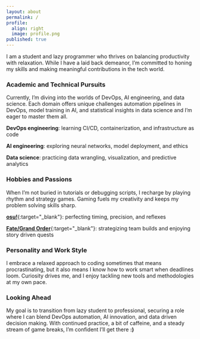 ```yaml
---
layout: about
permalink: /
profile:
  align: right
  image: profile.png
published: true
---
```


I am a student and lazy programmer who thrives on balancing productivity with relaxation. While I have a laid back demeanor, I’m committed to honing my skills and making meaningful contributions in the tech world.

### Academic and Technical Pursuits

Currently, I’m diving into the worlds of DevOps, AI engineering, and data science. Each domain offers unique challenges automation pipelines in DevOps, model training in AI, and statistical insights in data science and I’m eager to master them all.

**DevOps engineering**: learning CI/CD, containerization, and infrastructure as code

**AI engineering**: exploring neural networks, model deployment, and ethics

**Data science**: practicing data wrangling, visualization, and predictive analytics

### Hobbies and Passions

When I’m not buried in tutorials or debugging scripts, I recharge by playing rhythm and strategy games. Gaming fuels my creativity and keeps my problem solving skills sharp.

[**osu!**](https://osu.ppy.sh/users/15352318 "Peoy"){:target="_blank"}: perfecting timing, precision, and reflexes

[**Fate/Grand Order**](718,497,757 "718,497,757"){:target="_blank"}: strategizing team builds and enjoying story driven quests

### Personality and Work Style

I embrace a relaxed approach to coding sometimes that means procrastinating, but it also means I know how to work smart when deadlines loom. Curiosity drives me, and I enjoy tackling new tools and methodologies at my own pace.

### Looking Ahead

My goal is to transition from lazy student to professional, securing a role where I can blend DevOps automation, AI innovation, and data driven decision making. With continued practice, a bit of caffeine, and a steady stream of game breaks, I’m confident I’ll get there **:)**
